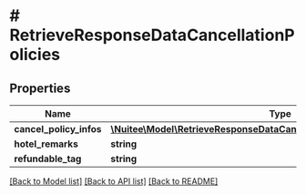 # # RetrieveResponseDataCancellationPolicies

## Properties

Name | Type | Description | Notes
------------ | ------------- | ------------- | -------------
**cancel_policy_infos** | [**\Nuitee\Model\RetrieveResponseDataCancellationPoliciesCancelPolicyInfos**](RetrieveResponseDataCancellationPoliciesCancelPolicyInfos.md) |  | [optional]
**hotel_remarks** | **string** |  | [optional]
**refundable_tag** | **string** |  | [optional]

[[Back to Model list]](../../README.md#models) [[Back to API list]](../../README.md#endpoints) [[Back to README]](../../README.md)
